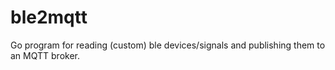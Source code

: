 # ble2mqtt
Go program for reading (custom) ble devices/signals and publishing them to an MQTT broker.
